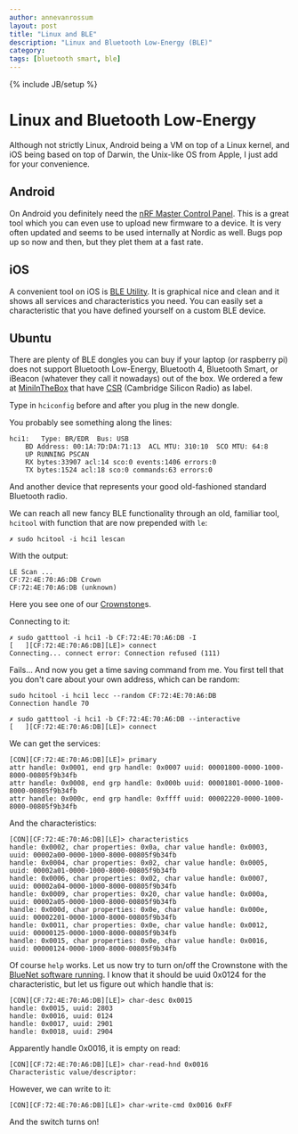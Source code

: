 ```yaml
---
author: annevanrossum
layout: post
title: "Linux and BLE"
description: "Linux and Bluetooth Low-Energy (BLE)"
category: 
tags: [bluetooth smart, ble]
---
```

{% include JB/setup %}

# Linux and Bluetooth Low-Energy

Although not strictly Linux, Android being a VM on top of a Linux kernel, and iOS being based on top of Darwin, the Unix-like OS from Apple, I just add for your convenience.

## Android

On Android you definitely need the [nRF Master Control Panel](https://play.google.com/store/apps/details?id=no.nordicsemi.android.mcp&hl=en). This is a great tool which you can even use to upload new firmware to a device. It is very often updated and seems to be used internally at Nordic as well. Bugs pop up so now and then, but they plet them at a fast rate.

## iOS

A convenient tool on iOS is [BLE Utility](https://itunes.apple.com/us/app/ble-utility/id606210918?mt=8). It is graphical nice and clean and it shows all services and characteristics you need. You can easily set a characteristic that you have defined yourself on a custom BLE device.

## Ubuntu

There are plenty of BLE dongles you can buy if your laptop (or raspberry pi) does not support Bluetooth Low-Energy, Bluetooth 4, Bluetooth Smart, or iBeacon (whatever they call it nowadays) out of the box. We ordered a few at [MiniInTheBox](http://www.miniinthebox.com/nl/3mbps-bluetooth-mvo-usb-dongle-met-20m-werkbereik_p367687.html) that have [CSR](http://www.csr.com/products/technology/low-energy) (Cambridge Silicon Radio) as label.

Type in `hciconfig` before and after you plug in the new dongle.

You probably see something along the lines:

    hci1:	Type: BR/EDR  Bus: USB
    	BD Address: 00:1A:7D:DA:71:13  ACL MTU: 310:10  SCO MTU: 64:8
    	UP RUNNING PSCAN 
    	RX bytes:33907 acl:14 sco:0 events:1406 errors:0
    	TX bytes:1524 acl:18 sco:0 commands:63 errors:0

And another device that represents your good old-fashioned standard Bluetooth radio.

We can reach all new fancy BLE functionality through an old, familiar tool, `hcitool` with function that are now prepended with `le`:

    ✗ sudo hcitool -i hci1 lescan

With the output:

    LE Scan ...
    CF:72:4E:70:A6:DB Crown
    CF:72:4E:70:A6:DB (unknown)

Here you see one of our [Crownstone](dobots.nl/products/crownstone)s.

Connecting to it:

    ✗ sudo gatttool -i hci1 -b CF:72:4E:70:A6:DB -I
    [   ][CF:72:4E:70:A6:DB][LE]> connect
    Connecting... connect error: Connection refused (111)

Fails... And now you get a time saving command from me. You first tell that you don't care about your own address, which can be random:

    sudo hcitool -i hci1 lecc --random CF:72:4E:70:A6:DB
    Connection handle 70

    ✗ sudo gatttool -i hci1 -b CF:72:4E:70:A6:DB --interactive
    [   ][CF:72:4E:70:A6:DB][LE]> connect

We can get the services:

    [CON][CF:72:4E:70:A6:DB][LE]> primary
    attr handle: 0x0001, end grp handle: 0x0007 uuid: 00001800-0000-1000-8000-00805f9b34fb
    attr handle: 0x0008, end grp handle: 0x000b uuid: 00001801-0000-1000-8000-00805f9b34fb
    attr handle: 0x000c, end grp handle: 0xffff uuid: 00002220-0000-1000-8000-00805f9b34fb

And the characteristics:

    [CON][CF:72:4E:70:A6:DB][LE]> characteristics
    handle: 0x0002, char properties: 0x0a, char value handle: 0x0003, uuid: 00002a00-0000-1000-8000-00805f9b34fb
    handle: 0x0004, char properties: 0x02, char value handle: 0x0005, uuid: 00002a01-0000-1000-8000-00805f9b34fb
    handle: 0x0006, char properties: 0x02, char value handle: 0x0007, uuid: 00002a04-0000-1000-8000-00805f9b34fb
    handle: 0x0009, char properties: 0x20, char value handle: 0x000a, uuid: 00002a05-0000-1000-8000-00805f9b34fb
    handle: 0x000d, char properties: 0x0e, char value handle: 0x000e, uuid: 00002201-0000-1000-8000-00805f9b34fb
    handle: 0x0011, char properties: 0x0e, char value handle: 0x0012, uuid: 00000125-0000-1000-8000-00805f9b34fb
    handle: 0x0015, char properties: 0x0e, char value handle: 0x0016, uuid: 00000124-0000-1000-8000-00805f9b34fb

Of course `help` works. Let us now try to turn on/off the Crownstone with the [BlueNet software running](https://github.com/mrquincle/bluenet). I know that it should be uuid 0x0124 for the characteristic, but let us figure out which handle that is:

    [CON][CF:72:4E:70:A6:DB][LE]> char-desc 0x0015
    handle: 0x0015, uuid: 2803
    handle: 0x0016, uuid: 0124
    handle: 0x0017, uuid: 2901
    handle: 0x0018, uuid: 2904

Apparently handle 0x0016, it is empty on read:

    [CON][CF:72:4E:70:A6:DB][LE]> char-read-hnd 0x0016
    Characteristic value/descriptor: 

However, we can write to it:

    [CON][CF:72:4E:70:A6:DB][LE]> char-write-cmd 0x0016 0xFF

And the switch turns on!

